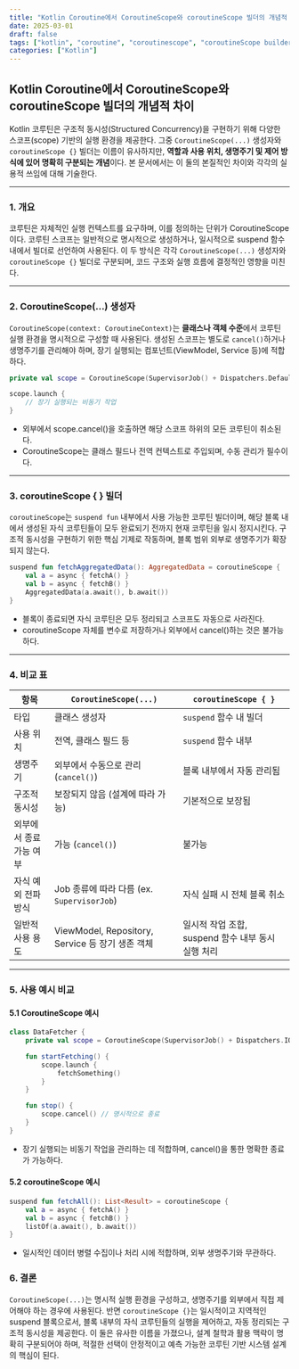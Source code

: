 ```yaml
---
title: "Kotlin Coroutine에서 CoroutineScope와 coroutineScope 빌더의 개념적 차이"
date: 2025-03-01
draft: false
tags: ["kotlin", "coroutine", "coroutinescope", "coroutineScope builder", "구조적 동시성"]
categories: ["Kotlin"]
---
```


## Kotlin Coroutine에서 CoroutineScope와 coroutineScope 빌더의 개념적 차이

Kotlin 코루틴은 구조적 동시성(Structured Concurrency)을 구현하기 위해 다양한 스코프(scope) 기반의 실행 환경을 제공한다. 그중 `CoroutineScope(...)` 생성자와 `coroutineScope {}` 빌더는 이름이 유사하지만, **역할과 사용 위치, 생명주기 및 제어 방식에 있어 명확히 구분되는 개념**이다. 본 문서에서는 이 둘의 본질적인 차이와 각각의 실용적 쓰임에 대해 기술한다.

---

### 1. 개요

코루틴은 자체적인 실행 컨텍스트를 요구하며, 이를 정의하는 단위가 CoroutineScope이다. 코루틴 스코프는 일반적으로 명시적으로 생성하거나, 일시적으로 suspend 함수 내에서 빌더로 선언하여 사용된다. 이 두 방식은 각각 `CoroutineScope(...)` 생성자와 `coroutineScope {}` 빌더로 구분되며, 코드 구조와 실행 흐름에 결정적인 영향을 미친다.

---

### 2. CoroutineScope(...) 생성자

`CoroutineScope(context: CoroutineContext)`는 **클래스나 객체 수준**에서 코루틴 실행 환경을 명시적으로 구성할 때 사용된다. 생성된 스코프는 별도로 `cancel()`하거나 생명주기를 관리해야 하며, 장기 실행되는 컴포넌트(ViewModel, Service 등)에 적합하다.

```kotlin
private val scope = CoroutineScope(SupervisorJob() + Dispatchers.Default)

scope.launch {
    // 장기 실행되는 비동기 작업
}
```

- 외부에서 scope.cancel()을 호출하면 해당 스코프 하위의 모든 코루틴이 취소된다.
- CoroutineScope는 클래스 필드나 전역 컨텍스트로 주입되며, 수동 관리가 필수이다.

---

### 3. coroutineScope { } 빌더

`coroutineScope`는 `suspend fun` 내부에서 사용 가능한 코루틴 빌더이며, 해당 블록 내에서 생성된 자식 코루틴들이 모두 완료되기 전까지 현재 코루틴을 일시 정지시킨다. 구조적 동시성을 구현하기 위한 핵심 기제로 작동하며, 블록 범위 외부로 생명주기가 확장되지 않는다.

```kotlin
suspend fun fetchAggregatedData(): AggregatedData = coroutineScope {
    val a = async { fetchA() }
    val b = async { fetchB() }
    AggregatedData(a.await(), b.await())
}
```

- 블록이 종료되면 자식 코루틴은 모두 정리되고 스코프도 자동으로 사라진다.
- coroutineScope 자체를 변수로 저장하거나 외부에서 cancel()하는 것은 불가능하다.

---

### 4. 비교 표

| 항목 | `CoroutineScope(...)` | `coroutineScope { }` |
|------|------------------------|------------------------|
| 타입 | 클래스 생성자 | `suspend` 함수 내 빌더 |
| 사용 위치 | 전역, 클래스 필드 등 | `suspend` 함수 내부 |
| 생명주기 | 외부에서 수동으로 관리 (`cancel()`) | 블록 내부에서 자동 관리됨 |
| 구조적 동시성 | 보장되지 않음 (설계에 따라 가능) | 기본적으로 보장됨 |
| 외부에서 종료 가능 여부 | 가능 (`cancel()`) | 불가능 |
| 자식 예외 전파 방식 | Job 종류에 따라 다름 (ex. `SupervisorJob`) | 자식 실패 시 전체 블록 취소 |
| 일반적 사용 용도 | ViewModel, Repository, Service 등 장기 생존 객체 | 일시적 작업 조합, suspend 함수 내부 동시 실행 처리 |

---

### 5. 사용 예시 비교

#### 5.1 CoroutineScope 예시

```kotlin
class DataFetcher {
    private val scope = CoroutineScope(SupervisorJob() + Dispatchers.IO)

    fun startFetching() {
        scope.launch {
            fetchSomething()
        }
    }

    fun stop() {
        scope.cancel() // 명시적으로 종료
    }
}
```

- 장기 실행되는 비동기 작업을 관리하는 데 적합하며, cancel()을 통한 명확한 종료가 가능하다.

#### 5.2 coroutineScope 예시

```kotlin
suspend fun fetchAll(): List<Result> = coroutineScope {
    val a = async { fetchA() }
    val b = async { fetchB() }
    listOf(a.await(), b.await())
}
```

- 일시적인 데이터 병렬 수집이나 처리 시에 적합하며, 외부 생명주기와 무관하다.

### 6. 결론
`CoroutineScope(...)`는 명시적 실행 환경을 구성하고, 생명주기를 외부에서 직접 제어해야 하는 경우에 사용된다. 반면 `coroutineScope {}`는 일시적이고 지역적인 suspend 블록으로서, 블록 내부의 자식 코루틴들의 실행을 제어하고, 자동 정리되는 구조적 동시성을 제공한다. 이 둘은 유사한 이름을 가졌으나, 설계 철학과 활용 맥락이 명확히 구분되어야 하며, 적절한 선택이 안정적이고 예측 가능한 코루틴 기반 시스템 설계의 핵심이 된다.